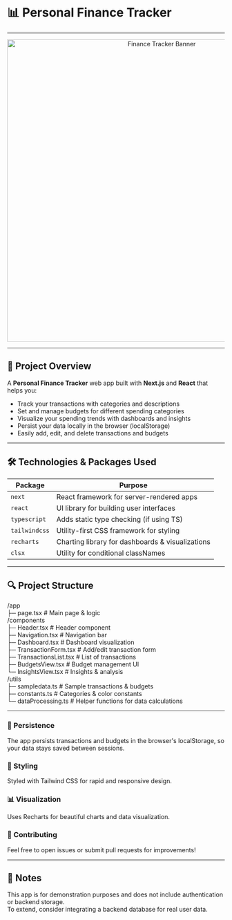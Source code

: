 # 📊 Personal Finance Tracker

---

<p align="center">
  <img src="https://user-images.githubusercontent.com/yourusername/project-banner.png" alt=" Finance Tracker Banner" width="700"/>
</p>

---

## 🚀 Project Overview

A **Personal Finance Tracker** web app built with **Next.js** and **React** that helps you:

- Track your transactions with categories and descriptions
- Set and manage budgets for different spending categories
- Visualize your spending trends with dashboards and insights
- Persist your data locally in the browser (localStorage)
- Easily add, edit, and delete transactions and budgets

---

## 🛠️ Technologies & Packages Used

| Package           | Purpose                                        |
| ----------------- | ----------------------------------------------|
| `next`            | React framework for server-rendered apps      |
| `react`           | UI library for building user interfaces        |
| `typescript`      | Adds static type checking (if using TS)        |
| `tailwindcss`     | Utility-first CSS framework for styling         |
| `recharts`        | Charting library for dashboards & visualizations|
| `clsx`            | Utility for conditional classNames              |

---

## 🔍 Project Structure
/app<br>
  ├─ page.tsx               # Main page & logic<br>
/components<br>
  ├─ Header.tsx             # Header component<br>
  ├─ Navigation.tsx         # Navigation bar<br>
  ├─ Dashboard.tsx          # Dashboard visualization<br>
  ├─ TransactionForm.tsx    # Add/edit transaction form<br>
  ├─ TransactionsList.tsx   # List of transactions<br>
  ├─ BudgetsView.tsx        # Budget management UI<br>
  └─ InsightsView.tsx       # Insights & analysis <br>
/utils<br>
  ├─ sampledata.ts          # Sample transactions & budgets<br>
  ├─ constants.ts           # Categories & color constants<br>
  └─ dataProcessing.ts      # Helper functions for data calculations<br>

---

### 💾 Persistence
The app persists transactions and budgets in the browser's localStorage, so your data stays saved between sessions.

### 🎨 Styling
Styled with Tailwind CSS for rapid and responsive design.

### 📊 Visualization
Uses Recharts for beautiful charts and data visualization.

### 🙌 Contributing
Feel free to open issues or submit pull requests for improvements!

---

## 📝 Notes

This app is for demonstration purposes and does not include authentication or backend storage.<br>
To extend, consider integrating a backend database for real user data.<br>

